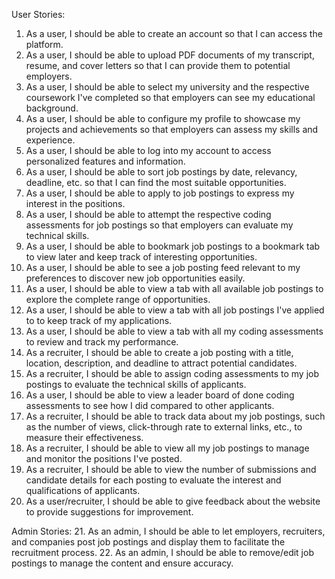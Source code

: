 User Stories:
1. As a user, I should be able to create an account so that I can access the platform.
2. As a user, I should be able to upload PDF documents of my transcript, resume, and cover letters so that I can provide them to potential employers.
3. As a user, I should be able to select my university and the respective coursework I've completed so that employers can see my educational background.
4. As a user, I should be able to configure my profile to showcase my projects and achievements so that employers can assess my skills and experience.
5. As a user, I should be able to log into my account to access personalized features and information.
6. As a user, I should be able to sort job postings by date, relevancy, deadline, etc. so that I can find the most suitable opportunities.
7. As a user, I should be able to apply to job postings to express my interest in the positions.
8. As a user, I should be able to attempt the respective coding assessments for job postings so that employers can evaluate my technical skills.
9. As a user, I should be able to bookmark job postings to a bookmark tab to view later and keep track of interesting opportunities.
10. As a user, I should be able to see a job posting feed relevant to my preferences to discover new job opportunities easily.
11. As a user, I should be able to view a tab with all available job postings to explore the complete range of opportunities.
12. As a user, I should be able to view a tab with all job postings I've applied to to keep track of my applications.
13. As a user, I should be able to view a tab with all my coding assessments to review and track my performance.
14. As a recruiter, I should be able to create a job posting with a title, location, description, and deadline to attract potential candidates.
15. As a recruiter, I should be able to assign coding assessments to my job postings to evaluate the technical skills of applicants.
16. As a user, I should be able to view a leader board of done coding assessments to see how I did compared to other applicants. 
17. As a recruiter, I should be able to track data about my job postings, such as the number of views, click-through rate to external links, etc., to measure their effectiveness.
18. As a recruiter, I should be able to view all my job postings to manage and monitor the positions I've posted.
19. As a recruiter, I should be able to view the number of submissions and candidate details for each posting to evaluate the interest and qualifications of applicants.
20. As a user/recruiter, I should be able to give feedback about the website to provide suggestions for improvement.

Admin Stories:
21. As an admin, I should be able to let employers, recruiters, and companies post job postings and display them to facilitate the recruitment process.
22. As an admin, I should be able to remove/edit job postings to manage the content and ensure accuracy.

